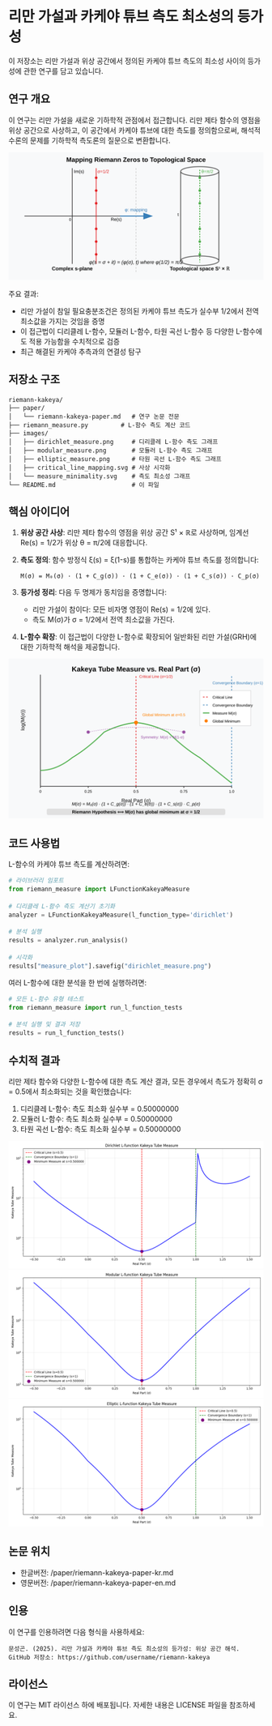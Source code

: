 # 리만 가설과 카케야 튜브 측도 최소성의 등가성

이 저장소는 리만 가설과 위상 공간에서 정의된 카케야 튜브 측도의 최소성 사이의 등가성에 관한 연구를 담고 있습니다.

## 연구 개요

이 연구는 리만 가설을 새로운 기하학적 관점에서 접근합니다. 리만 제타 함수의 영점을 위상 공간으로 사상하고, 이 공간에서 카케야 튜브에 대한 측도를 정의함으로써, 해석적 수론의 문제를 기하학적 측도론의 질문으로 변환합니다.

![리만 영점의 위상 공간 사상](/images/critical-line-mapping.svg)

주요 결과:
- 리만 가설이 참일 필요충분조건은 정의된 카케야 튜브 측도가 실수부 1/2에서 전역 최소값을 가지는 것임을 증명
- 이 접근법이 디리클레 L-함수, 모듈러 L-함수, 타원 곡선 L-함수 등 다양한 L-함수에도 적용 가능함을 수치적으로 검증
- 최근 해결된 카케야 추측과의 연결성 탐구

## 저장소 구조

```
riemann-kakeya/
├── paper/
│   └── riemann-kakeya-paper.md   # 연구 논문 전문
├── riemann_measure.py         # L-함수 측도 계산 코드
├── images/
│   ├── dirichlet_measure.png     # 디리클레 L-함수 측도 그래프
│   ├── modular_measure.png       # 모듈러 L-함수 측도 그래프
│   ├── elliptic_measure.png      # 타원 곡선 L-함수 측도 그래프
│   ├── critical_line_mapping.svg # 사상 시각화
│   └── measure_minimality.svg    # 측도 최소성 그래프
└── README.md                     # 이 파일
```

## 핵심 아이디어

1. **위상 공간 사상**: 리만 제타 함수의 영점을 위상 공간 S¹ × ℝ로 사상하며, 임계선 Re(s) = 1/2가 위상 θ = π/2에 대응합니다.

2. **측도 정의**: 함수 방정식 ξ(s) = ξ(1-s)를 통합하는 카케야 튜브 측도를 정의합니다:
   ```
   M(σ) = M₀(σ) · (1 + C_g(σ)) · (1 + C_e(σ)) · (1 + C_s(σ)) · C_p(σ)
   ```

3. **등가성 정리**: 다음 두 명제가 동치임을 증명합니다:
   - 리만 가설이 참이다: 모든 비자명 영점이 Re(s) = 1/2에 있다.
   - 측도 M(σ)가 σ = 1/2에서 전역 최소값을 가진다.

4. **L-함수 확장**: 이 접근법이 다양한 L-함수로 확장되어 일반화된 리만 가설(GRH)에 대한 기하학적 해석을 제공합니다.

![카케야 튜브 측도 최소성](/images/measure_minimality.svg)

## 코드 사용법

L-함수의 카케야 튜브 측도를 계산하려면:

```python
# 라이브러리 임포트
from riemann_measure import LFunctionKakeyaMeasure

# 디리클레 L-함수 측도 계산기 초기화
analyzer = LFunctionKakeyaMeasure(l_function_type='dirichlet')

# 분석 실행
results = analyzer.run_analysis()

# 시각화
results["measure_plot"].savefig("dirichlet_measure.png")
```

여러 L-함수에 대한 분석을 한 번에 실행하려면:

```python
# 모든 L-함수 유형 테스트
from riemann_measure import run_l_function_tests

# 분석 실행 및 결과 저장
results = run_l_function_tests()
```

## 수치적 결과

리만 제타 함수와 다양한 L-함수에 대한 측도 계산 결과, 모든 경우에서 측도가 정확히 σ = 0.5에서 최소화되는 것을 확인했습니다:

1. 디리클레 L-함수: 측도 최소화 실수부 = 0.50000000
2. 모듈러 L-함수: 측도 최소화 실수부 = 0.50000000
3. 타원 곡선 L-함수: 측도 최소화 실수부 = 0.50000000

![디리클레 L-함수 측도](/images/dirichlet_kakeya_measure.png)
![모듈러 L-함수 측도](/images/modular_kakeya_measure.png)
![타원 곡선 L-함수](/images/elliptic_kakeya_measure.png)


## 논문 위치
* 한글버전: /paper/riemann-kakeya-paper-kr.md
* 영문버전: /paper/riemann-kakeya-paper-en.md

## 인용

이 연구를 인용하려면 다음 형식을 사용하세요:

```
문성곤. (2025). 리만 가설과 카케야 튜브 측도 최소성의 등가성: 위상 공간 해석. GitHub 저장소: https://github.com/username/riemann-kakeya
```

## 라이선스

이 연구는 MIT 라이선스 하에 배포됩니다. 자세한 내용은 LICENSE 파일을 참조하세요.